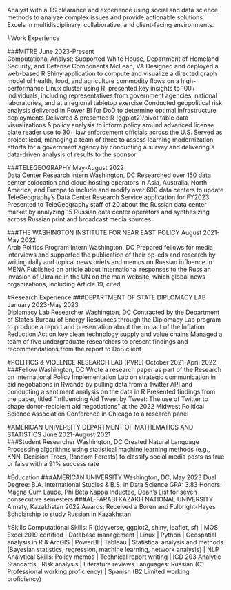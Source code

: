 Analyst with a TS clearance and experience using social and data science methods to analyze complex issues and provide actionable solutions. Excels in multidisciplinary, collaborative, and client-facing environments.

#Work Experience 

###MITRE	      		                                                                                                                                                  June 2023-Present                           
Computational Analyst; Supported White House, Department of Homeland Security, and Defense Components             McLean, VA
Designed and deployed a web-based R Shiny application to compute and visualize a directed graph model of health, food, and agriculture commodity flows on a high-performance Linux cluster using R; presented key insights to 100+ individuals, including representatives from government agencies, national laboratories, and at a regional tabletop exercise 
Conducted geopolitical risk analysis delivered in Power BI for DoD to determine optimal infrastructure deployments
Delivered & presented R (ggplot2)/pivot table data visualizations & policy analysis to inform policy around advanced license plate reader use to 30+ law enforcement officials across the U.S. 
Served as project lead, managing a team of three to assess learning modernization efforts for a government agency by conducting a survey and delivering a data-driven analysis of results to the sponsor

###TELEGEOGRAPHY	      		                                                                                                                       May-August 2022                            
Data Center Research Intern				                                                              		                       Washington, DC
Researched over 150 data center colocation and cloud hosting operators in Asia, Australia, North America, and Europe to include and modify over 600 data centers to update TeleGeography’s Data Center Research Service application for FY2023
Presented to TeleGeography staff of 20 about the Russian data center market by analyzing 15 Russian data center operators and synthesizing across Russian print and broadcast media sources

###THE WASHINGTON INSTITUTE FOR NEAR EAST POLICY	      		                                  August 2021-May 2022                             
Arab Politics Program Intern                                                                                                       	                                       Washington, DC
Prepared fellows for media interviews and supported the publication of their op-eds and research by writing daily and topical news briefs and memos on Russian influence in MENA
Published an article about international responses to the Russian invasion of Ukraine in the UN on the main website, which global news organizations, including Article 19, cited

#Research Experience 
###DEPARTMENT OF STATE DIPLOMACY LAB	      		                                                             January 2023-May 2023                            
Diplomacy Lab Researcher			                                                       		                                       Washington, DC
Contracted by the Department of State’s Bureau of Energy Resources through the Diplomacy Lab program to produce a report and presentation about the impact of the Inflation Reduction Act on key clean technology supply and value chains
Managed a team of five undergraduate researchers to present findings and recommendations from the report to DoS client

#POLITICS & VIOLENCE RESEARCH LAB (PVRL)	      		                                             October 2021-April 2022                            
###Fellow 						                                                       		                                       Washington, DC
Wrote a research paper as part of the Research on International Policy Implementation Lab on strategic communication in aid negotiations in Rwanda by pulling data from a Twitter API and conducting a sentiment analysis on the data in R
Presented findings from the paper, titled “Influencing Aid Tweet by Tweet: The use of Twitter to shape donor-recipient aid negotiations” at the 2022 Midwest Political Science Association Conference in Chicago to a research panel

#AMERICAN UNIVERSITY DEPARTMENT OF MATHEMATICS AND STATISTICS                     June 2021-August 2021      
###Student Researcher				                                                                                                                     Washington, DC
Created Natural Language Processing algorithms using statistical machine learning methods (e.g., KNN, Decision Trees, Random Forests) to classify social media posts as true or false with a 91% success rate 

#Education
###AMERICAN UNIVERSITY					                                                       Washington, DC, May 2023
Dual Degree: B.A. International Studies & B.S. in Data Science	               		                                                              GPA: 3.83
Honors: Magna Cum Laude, Phi Beta Kappa Inductee, Dean’s List for seven consecutive semesters
###AL-FARABI KAZAKH NATIONAL UNIVERSITY                                                                                  Almaty, Kazakhstan 2022
Awards: Received a Boren and Fulbright-Hayes Scholarship to study Russian in Kazakhstan

#Skills 
Computational Skills: R (tidyverse, ggplot2, shiny, leaflet, sf) | MOS Excel 2019 certified | Database management | Linux | Python | Geospatial analysis in R & ArcGIS | PowerBI | Tableau | Statistical analysis and methods (Bayesian statistics, regression, machine learning, network analysis) | NLP 
Analytical Skills: Policy memos | Technical report writing | ICD 203 Analytic Standards | Risk analysis | Literature reviews
Languages: Russian (C1 Professional working proficiency) | Spanish (B2 Limited working proficiency)
